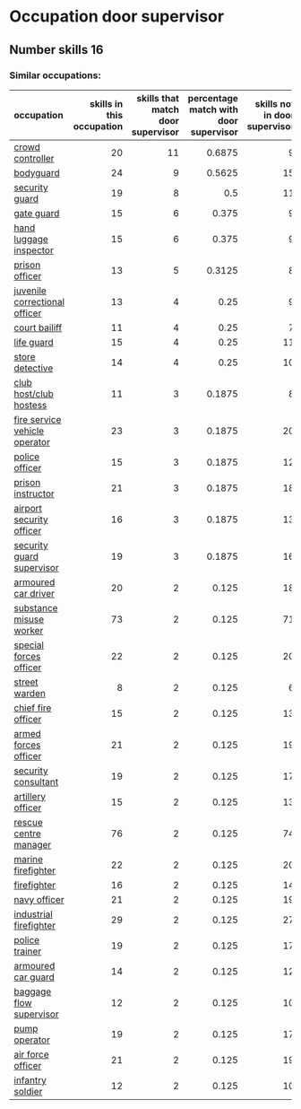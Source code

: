 # Occupation door supervisor
## Number skills 16
### Similar occupations:
| occupation                                                        |   skills in this occupation |   skills that match door supervisor |   percentage match with door supervisor |   skills not in door supervisor |
|:------------------------------------------------------------------|----------------------------:|------------------------------------:|----------------------------------------:|--------------------------------:|
| [crowd controller](crowd_controller.md)                           |                          20 |                                  11 |                                  0.6875 |                               9 |
| [bodyguard](bodyguard.md)                                         |                          24 |                                   9 |                                  0.5625 |                              15 |
| [security guard](security_guard.md)                               |                          19 |                                   8 |                                  0.5    |                              11 |
| [gate guard](gate_guard.md)                                       |                          15 |                                   6 |                                  0.375  |                               9 |
| [hand luggage inspector](hand_luggage_inspector.md)               |                          15 |                                   6 |                                  0.375  |                               9 |
| [prison officer](prison_officer.md)                               |                          13 |                                   5 |                                  0.3125 |                               8 |
| [juvenile correctional officer](juvenile_correctional_officer.md) |                          13 |                                   4 |                                  0.25   |                               9 |
| [court bailiff](court_bailiff.md)                                 |                          11 |                                   4 |                                  0.25   |                               7 |
| [life guard](life_guard.md)                                       |                          15 |                                   4 |                                  0.25   |                              11 |
| [store detective](store_detective.md)                             |                          14 |                                   4 |                                  0.25   |                              10 |
| [club host/club hostess](club_host-club_hostess.md)               |                          11 |                                   3 |                                  0.1875 |                               8 |
| [fire service vehicle operator](fire_service_vehicle_operator.md) |                          23 |                                   3 |                                  0.1875 |                              20 |
| [police officer](police_officer.md)                               |                          15 |                                   3 |                                  0.1875 |                              12 |
| [prison instructor](prison_instructor.md)                         |                          21 |                                   3 |                                  0.1875 |                              18 |
| [airport security officer](airport_security_officer.md)           |                          16 |                                   3 |                                  0.1875 |                              13 |
| [security guard supervisor](security_guard_supervisor.md)         |                          19 |                                   3 |                                  0.1875 |                              16 |
| [armoured car driver](armoured_car_driver.md)                     |                          20 |                                   2 |                                  0.125  |                              18 |
| [substance misuse worker](substance_misuse_worker.md)             |                          73 |                                   2 |                                  0.125  |                              71 |
| [special forces officer](special_forces_officer.md)               |                          22 |                                   2 |                                  0.125  |                              20 |
| [street warden](street_warden.md)                                 |                           8 |                                   2 |                                  0.125  |                               6 |
| [chief fire officer](chief_fire_officer.md)                       |                          15 |                                   2 |                                  0.125  |                              13 |
| [armed forces officer](armed_forces_officer.md)                   |                          21 |                                   2 |                                  0.125  |                              19 |
| [security consultant](security_consultant.md)                     |                          19 |                                   2 |                                  0.125  |                              17 |
| [artillery officer](artillery_officer.md)                         |                          15 |                                   2 |                                  0.125  |                              13 |
| [rescue centre manager](rescue_centre_manager.md)                 |                          76 |                                   2 |                                  0.125  |                              74 |
| [marine firefighter](marine_firefighter.md)                       |                          22 |                                   2 |                                  0.125  |                              20 |
| [firefighter](firefighter.md)                                     |                          16 |                                   2 |                                  0.125  |                              14 |
| [navy officer](navy_officer.md)                                   |                          21 |                                   2 |                                  0.125  |                              19 |
| [industrial firefighter](industrial_firefighter.md)               |                          29 |                                   2 |                                  0.125  |                              27 |
| [police trainer](police_trainer.md)                               |                          19 |                                   2 |                                  0.125  |                              17 |
| [armoured car guard](armoured_car_guard.md)                       |                          14 |                                   2 |                                  0.125  |                              12 |
| [baggage flow supervisor](baggage_flow_supervisor.md)             |                          12 |                                   2 |                                  0.125  |                              10 |
| [pump operator](pump_operator.md)                                 |                          19 |                                   2 |                                  0.125  |                              17 |
| [air force officer](air_force_officer.md)                         |                          21 |                                   2 |                                  0.125  |                              19 |
| [infantry soldier](infantry_soldier.md)                           |                          12 |                                   2 |                                  0.125  |                              10 |
